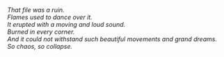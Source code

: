 <!--
<img src="https://github-readme-stats.vercel.app/api?username=yazawazi&hide_border=true&show_icons=true" title="Yazawazi Stats" alt="Yazawazi Stats" />


[![wakatime](https://wakatime.com/badge/user/8628e3ea-7946-4d52-93d3-7ba3b2647ab7.svg?style=flat-square)](https://wakatime.com/@8628e3ea-7946-4d52-93d3-7ba3b2647ab7) ![Python3](https://img.shields.io/badge/-Python-yellow?style=flat-square&logo=python) ![JavaScript](https://img.shields.io/badge/-JavaScript-green?style=flat-square&logo=javascript)
-->

*That file was a ruin.  
Flames used to dance over it.  
It erupted with a moving and loud sound.  
Burned in every corner.  
And it could not withstand such beautiful movements and grand dreams.  
So chaos, so collapse.*
